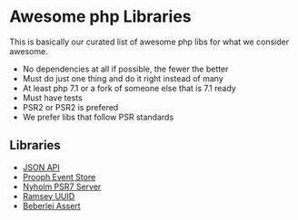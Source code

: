 # Awesome php Libraries

This is basically our curated list of awesome php libs for what we consider awesome.

  * No dependencies at all if possible, the fewer the better
  * Must do just one thing and do it right instead of many
  * At least php 7.1 or a fork of someone else that is 7.1 ready
  * Must have tests
  * PSR2 or PSR2 is prefered
  * We prefer libs that follow PSR standards

## Libraries

  * [JSON API](https://github.com/json-api-php/json-api)
  * [Prooph Event Store](https://github.com/prooph/event-store)
  * [Nyholm PSR7 Server](https://github.com/Nyholm/psr7-server)
  * [Ramsey UUID](https://github.com/ramsey/uuid)
  * [Beberlei Assert](https://github.com/beberlei/assert)
